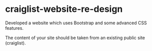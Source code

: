 # craiglist-website-re-design

Developed a website which uses Bootstrap and some advanced CSS features. 

The content of your site should be taken from an existing public site (craiglist).
